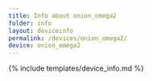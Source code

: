 ```yaml
---
title: Info about onion_omega2
folder: info
layout: deviceinfo
permalink: /devices/onion_omega2/
device: onion_omega2
---
```

{% include templates/device_info.md %}
